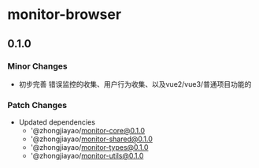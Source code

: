 # monitor-browser

## 0.1.0

### Minor Changes

- 初步完善 错误监控的收集、用户行为收集、以及vue2/vue3/普通项目功能的

### Patch Changes

- Updated dependencies
  - '@zhongjiayao/monitor-core@0.1.0
  - '@zhongjiayao/monitor-shared@0.1.0
  - '@zhongjiayao/monitor-types@0.1.0
  - '@zhongjiayao/monitor-utils@0.1.0
